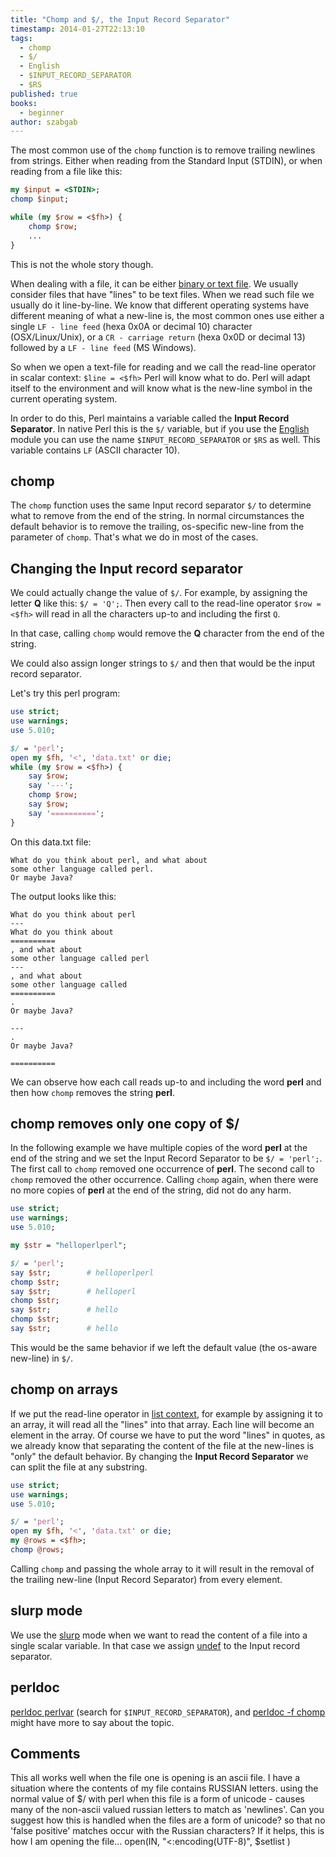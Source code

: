 ```yaml
---
title: "Chomp and $/, the Input Record Separator"
timestamp: 2014-01-27T22:13:10
tags:
  - chomp
  - $/
  - English
  - $INPUT_RECORD_SEPARATOR
  - $RS
published: true
books:
  - beginner
author: szabgab
---
```



The most common use of the `chomp` function is to remove trailing newlines from strings.
Either when reading from the Standard Input (STDIN), or when reading from a file like this:

```perl
my $input = <STDIN>;
chomp $input;

while (my $row = <$fh>) {
    chomp $row;
    ...
}
```

This is not the whole story though.


When dealing with a file, it can be either [binary or text file](/what-is-a-text-file).
We usually consider files that have "lines" to be text files. When we read such file we usually do it line-by-line.
We know that different operating systems have different meaning of what a new-line is, the most common ones
use either a single `LF - line feed` (hexa 0x0A or decimal 10) character (OSX/Linux/Unix),
or a `CR - carriage return` (hexa 0x0D or decimal 13) followed by a `LF - line feed` (MS Windows).

So when we open a text-file for reading and we call the read-line operator in scalar context: `$line = <$fh>`
Perl will know what to do. Perl will adapt itself to the environment and will know what is the new-line symbol
in the current operating system.

In order to do this, Perl maintains a variable called the <b>Input Record Separator</b>.
In native Perl this is the `$/` variable, but if you use the
[English](https://metacpan.org/pod/English) module
you can use the name `$INPUT_RECORD_SEPARATOR` or `$RS` as well.
This variable contains `LF` (ASCII character 10).


## chomp

The `chomp` function uses the same Input record separator `$/` to determine what to remove
from the end of the string. In normal circumstances the default behavior is to remove the trailing,
os-specific new-line from the parameter of `chomp`. That's what we do in most of the cases.


## Changing the Input record separator

We could actually change the value of `$/`. For example, by assigning the letter <b>Q</b> like this: `$/ = 'Q';`.
Then every call to the read-line operator `$row = <$fh>` will read in all the characters up-to and including the first `Q`.

In that case, calling `chomp` would remove the <b>Q</b> character from the end of the string.

We could also assign longer strings to `$/` and then that would be the input record separator.

Let's try this perl program:

```perl
use strict;
use warnings;
use 5.010;

$/ = 'perl';
open my $fh, '<', 'data.txt' or die;
while (my $row = <$fh>) {
    say $row;
    say '---';
    chomp $row;
    say $row;
    say '==========';
}
```

On this data.txt file:

```
What do you think about perl, and what about
some other language called perl.
Or maybe Java?
```

The output looks like this:

```
What do you think about perl
---
What do you think about
==========
, and what about
some other language called perl
---
, and what about
some other language called
==========
.
Or maybe Java?

---
.
Or maybe Java?

==========
```

We can observe how each call reads up-to and including the word <b>perl</b> and then how `chomp`
removes the string <b>perl</b>.

## chomp removes only one copy of $/

In the following example we have multiple copies of the word <b>perl</b> at the end of the string and we set
the Input Record Separator to be `$/ = 'perl';`.
The first call to `chomp` removed one occurrence of <b>perl</b>. The second call to `chomp` removed
the other occurrence. Calling `chomp` again, when there were no more copies of <b>perl</b> at the end of the string,
did not do any harm.

```perl
use strict;
use warnings;
use 5.010;

my $str = "helloperlperl";

$/ = 'perl';
say $str;        # helloperlperl
chomp $str;
say $str;        # helloperl
chomp $str;
say $str;        # hello
chomp $str;
say $str;        # hello
```


This would be the same behavior if we left the default value (the os-aware new-line) in `$/`.

## chomp on arrays

If we put the read-line operator in [list context](/scalar-and-list-context-in-perl),
for example by assigning it to an array, it will read all the "lines" into that array.
Each line will become an element in the array. Of course we have to put the word "lines" in quotes,
as we already know that separating the content of the file at the new-lines is "only" the default behavior.
By changing the <b>Input Record Separator</b> we can split the file at any substring.

```perl
use strict;
use warnings;
use 5.010;

$/ = 'perl';
open my $fh, '<', 'data.txt' or die;
my @rows = <$fh>;
chomp @rows;
```

Calling `chomp` and passing the whole array to it will result in the removal of the trailing new-line (Input Record Separator)
from every element.

## slurp mode

We use the [slurp](/slurp) mode when we want to read the content of a file into a single scalar variable.
In that case we assign [undef](/undef-and-defined-in-perl) to the Input record separator.

## perldoc

[perldoc perlvar](https://metacpan.org/pod/perlvar) (search for `$INPUT_RECORD_SEPARATOR`),
and [perldoc -f chomp](http://perldoc.perl.org/functions/chomp.html) might have more to say about the topic.

## Comments

This all works well when the file one is opening is an ascii file. I have a situation where the contents of my file contains RUSSIAN letters. using the normal value of $/ with perl when this file is a form of unicode - causes many of the non-ascii valued russian letters to match as 'newlines'. Can you suggest how this is handled when the files are a form of unicode? so that no 'false positive' matches occur with the Russian characters? If it helps, this is how I am opening the file... open(IN, "<:encoding(UTF-8)", $setlist )


